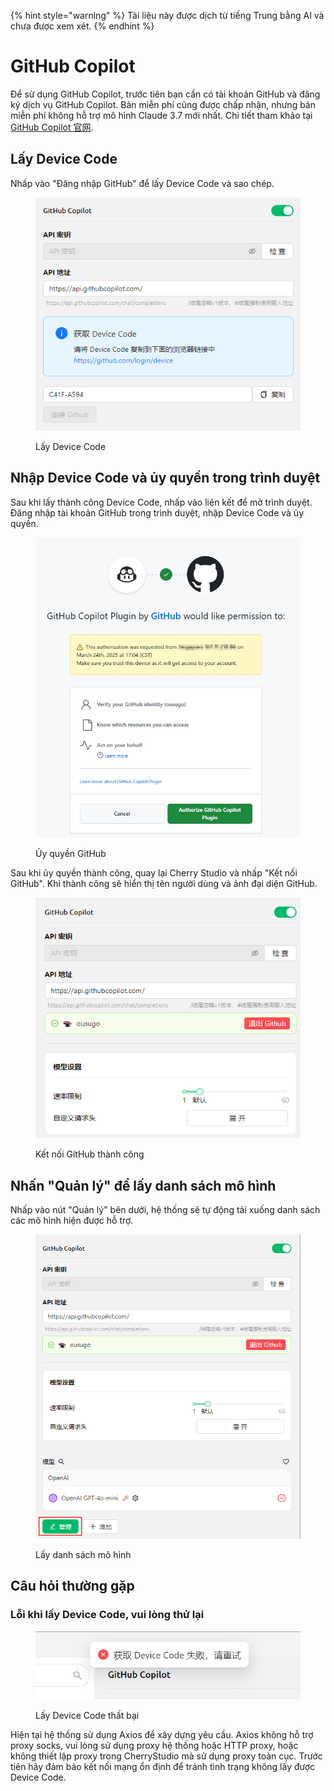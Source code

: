 
{% hint style="warning" %}
Tài liệu này được dịch từ tiếng Trung bằng AI và chưa được xem xét.
{% endhint %}

# GitHub Copilot

Để sử dụng GitHub Copilot, trước tiên bạn cần có tài khoản GitHub và đăng ký dịch vụ GitHub Copilot. Bản miễn phí cũng được chấp nhận, nhưng bản miễn phí không hỗ trợ mô hình Claude 3.7 mới nhất. Chi tiết tham khảo tại [GitHub Copilot 官网](https://github.com/features/copilot).

## Lấy Device Code

Nhấp vào "Đăng nhập GitHub" để lấy Device Code và sao chép.

<figure><img src="../../.gitbook/assets/获取DeviceCode.png" alt="Hình ảnh minh họa lấy Device Code"><figcaption><p>Lấy Device Code</p></figcaption></figure>

## Nhập Device Code và ủy quyền trong trình duyệt

Sau khi lấy thành công Device Code, nhấp vào liên kết để mở trình duyệt. Đăng nhập tài khoản GitHub trong trình duyệt, nhập Device Code và ủy quyền.

<figure><img src="../../.gitbook/assets/GitHub授权.png" alt="Hình ảnh minh họa ủy quyền GitHub"><figcaption><p>Ủy quyền GitHub</p></figcaption></figure>

Sau khi ủy quyền thành công, quay lại Cherry Studio và nhấp "Kết nối GitHub". Khi thành công sẽ hiển thị tên người dùng và ảnh đại diện GitHub.

<figure><img src="../../.gitbook/assets/GitHub连接成功.png" alt="Hình ảnh minh họa kết nối GitHub thành công"><figcaption><p>Kết nối GitHub thành công</p></figcaption></figure>

## Nhấn "Quản lý" để lấy danh sách mô hình

Nhấp vào nút "Quản lý" bên dưới, hệ thống sẽ tự động tải xuống danh sách các mô hình hiện được hỗ trợ.

<figure><img src="../../.gitbook/assets/管理按钮获取模型列表.png" alt="Hình ảnh minh họa lấy danh sách mô hình"><figcaption><p>Lấy danh sách mô hình</p></figcaption></figure>

## Câu hỏi thường gặp

### Lỗi khi lấy Device Code, vui lòng thử lại

<figure><img src="../../.gitbook/assets/获取DeviceCode失败.png" alt="Hình ảnh minh họa lỗi lấy Device Code"><figcaption><p>Lấy Device Code thất bại</p></figcaption></figure>

Hiện tại hệ thống sử dụng Axios để xây dựng yêu cầu. Axios không hỗ trợ proxy socks, vui lòng sử dụng proxy hệ thống hoặc HTTP proxy, hoặc không thiết lập proxy trong CherryStudio mà sử dụng proxy toàn cục. Trước tiên hãy đảm bảo kết nối mạng ổn định để tránh tình trạng không lấy được Device Code.